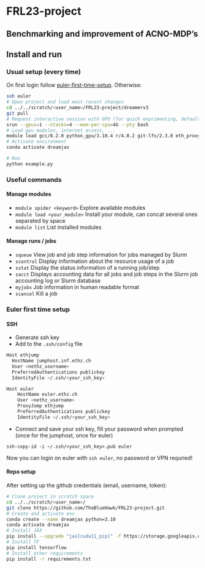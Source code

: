 # FRL23-project
## Benchmarking and improvement of ACNO-MDP’s


## Install and run
### Usual setup (every time)
On first login follow [euler-first-time-setup](#euler-first-time-setup). Otherwise:
```bash
ssh euler
# Open project and load most recent changes
cd ../../scratch/<user_name>/FRL23-project/dreamerv3
git pull
# Request interactive session with GPU (for quick exprimenting, default time-out 1H)
srun --gpus=1 --ntasks=4 --mem-per-cpu=4G --pty bash
# Load gpu modules, internet access, ...
module load gcc/8.2.0 python_gpu/3.10.4 r/4.0.2 git-lfs/2.3.0 eth_proxy npm/6.14.9 ffmpeg/5.0 cudnn/8.8.1.3 cuda/11.7.0 
# Activate environment 
conda activate dreamjax

# Run
python example.py
```


### Useful commands

#### Manage modules
- `module spider <keyword>`   Explore available modules 
- `module load <your_module>` Install your module, can concat several ones separated by space
- `module list`               List installed modules

#### Manage runs / jobs
- `squeue`	View job and job step information for jobs managed by Slurm
- `scontrol`	Display information about the resource usage of a job
- `sstat`	    Display the status information of a running job/step
- `sacct`	    Displays accounting data for all jobs and job steps in the Slurm job accounting log or Slurm database
- `myjobs`	Job information in human readable format
- `scancel`	Kill a job


### Euler first time setup
#### SSH
- Generate ssh key
- Add to the `.ssh/config` file 
  
```bash
Host ethjump
  HostName jumphost.inf.ethz.ch
  User <nethz_username>
  PreferredAuthentications publickey
  IdentityFile ~/.ssh/<your_ssh_key>

Host euler
    HostName euler.ethz.ch
    User <nethz_username>
    ProxyJump ethjump
    PreferredAuthentications publickey
    IdentityFile ~/.ssh/<your_ssh_key>
```

- Connect and save your ssh key, fill your password when prompted (once for the jumphost, once for euler)
```
ssh-copy-id -i ~/.ssh/<your_ssh_key>.pub euler
```
Now you can login on euler with `ssh euler`, no password or VPN requried!


#### Repo setup
After setting up the github credentials (email, username, token): 

```bash
# Clone project in scratch space 
cd ../../scratch/<user_name>/
git clone https://github.com/TheBlueHawk/FRL23-project.git
# Create and activate env
conda create --name dreamjax python=3.10
conda activate dreamjax
# Install JAX
pip install --upgrade "jax[cuda11_pip]" -f https://storage.googleapis.com/jax-releases/jax_cuda_releases.html
# Install TF
pip install tensorflow
# Install other requirements 
pip install -r requirements.txt
```